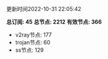 更新时间2022-10-31 22:05:42

**总订阅: 45**
**总节点: 2212**
**有效节点: 366**
- v2ray节点: 177
- trojan节点: 60
- ss节点: 129
